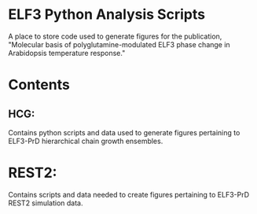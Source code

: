 # ELF3 Python Analysis Scripts
A place to store code used to generate figures for the publication, "Molecular basis of polyglutamine-modulated ELF3 phase change in Arabidopsis temperature response."

# Contents
## HCG:
Contains python scripts and data used to generate figures pertaining to ELF3-PrD hierarchical chain growth ensembles.

# REST2:
Contains scripts and data needed to create figures pertaining to ELF3-PrD REST2 simulation data.
